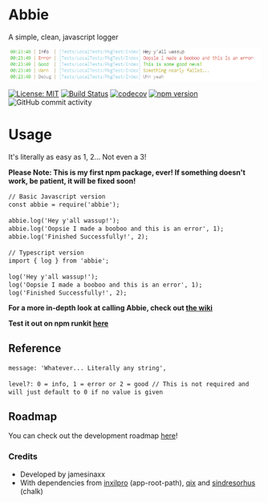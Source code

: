 # Abbie
A simple, clean, javascript logger

[![Screenshot](https://raw.githubusercontent.com/jamesinaxx/Abbie/public/assets/Screenshot.png)]()

[![License: MIT](https://img.shields.io/badge/License-MIT-yellow.svg?style=for-the-badge)](https://opensource.org/licenses/MIT)
[![Build Status](https://img.shields.io/travis/com/jamesinaxx/abbie?label=Tests&style=for-the-badge)](https://travis-ci.com/jamesinaxx/Abbie)
[![codecov](https://img.shields.io/codecov/c/gh/jamesinaxx/Abbie/public?style=for-the-badge&token=VZFHWZ6RER)](https://codecov.io/gh/jamesinaxx/Abbie) 
[![npm version](https://img.shields.io/npm/v/abbie?color=pink&style=for-the-badge)](http://npmjs.com/abbie)
![GitHub commit activity](https://img.shields.io/github/commit-activity/y/jamesinaxx/abbie?style=for-the-badge)

# Usage
It's literally as easy as 1, 2... Not even a 3!

**Please Note: This is my first npm package, ever! If something doesn't work, be patient, it will be fixed soon!**

```
// Basic Javascript version
const abbie = require('abbie');

abbie.log('Hey y'all wassup!');
abbie.log('Oopsie I made a booboo and this is an error', 1);
abbie.log('Finished Successfully!', 2);

// Typescript version
import { log } from 'abbie';

log('Hey y'all wassup!');
log('Oopsie I made a booboo and this is an error', 1);
log('Finished Successfully!', 2);
```

**For a more in-depth look at calling Abbie, check out [the wiki](https://github.com/jamesinaxx/Abbie/wiki/Reference)**

**Test it out on npm runkit [here](https://runkit.com/embed/g7az5h5ikphw)**

## Reference
```
message: 'Whatever... Literally any string', 

level?: 0 = info, 1 = error or 2 = good // This is not required and will just default to 0 if no value is given
```

## Roadmap
You can check out the development roadmap [here](https://github.com/jamesinaxx/Abbie/wiki/Roadmap)!

### Credits
* Developed by jamesinaxx
* With dependencies from [inxilpro](https://www.npmjs.com/~inxilpro) (app-root-path), [qix](https://www.npmjs.com/~qix) and [sindresorhus](https://www.npmjs.com/~sindresorhus) (chalk) 
